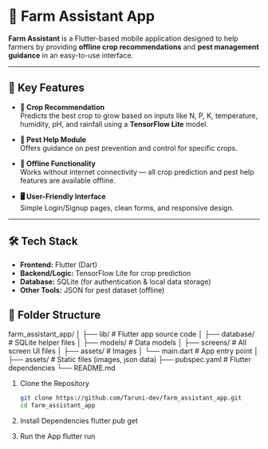 # 🌾 Farm Assistant App

**Farm Assistant** is a Flutter-based mobile application designed to help farmers by providing **offline crop recommendations** and **pest management guidance** in an easy-to-use interface.

---

## 📌 Key Features

- **🌱 Crop Recommendation**  
  Predicts the best crop to grow based on inputs like N, P, K, temperature, humidity, pH, and rainfall using a **TensorFlow Lite** model.

- **🐛 Pest Help Module**  
  Offers guidance on pest prevention and control for specific crops.

- **📴 Offline Functionality**  
  Works without internet connectivity — all crop prediction and pest help features are available offline.

- **🖥 User-Friendly Interface**  
  Simple Login/Signup pages, clean forms, and responsive design.

---

## 🛠 Tech Stack

- **Frontend:** Flutter (Dart)
- **Backend/Logic:** TensorFlow Lite for crop prediction
- **Database:** SQLite (for authentication & local data storage)
- **Other Tools:** JSON for pest dataset (offline)


## 📂 Folder Structure

farm_assistant_app/
│
├── lib/ # Flutter app source code
│ ├── database/ # SQLite helper files
│ ├── models/ # Data models
│ ├── screens/ # All screen UI files
│ ├── assets/ # Images
│ └── main.dart # App entry point
│
├── assets/ # Static files (images, json data)
├── pubspec.yaml # Flutter dependencies
└── README.md 

1. Clone the Repository
   ```bash
   git clone https://github.com/Taruni-dev/farm_assistant_app.git
   cd farm_assistant_app

2. Install Dependencies
   flutter pub get

3. Run the App
   flutter run
